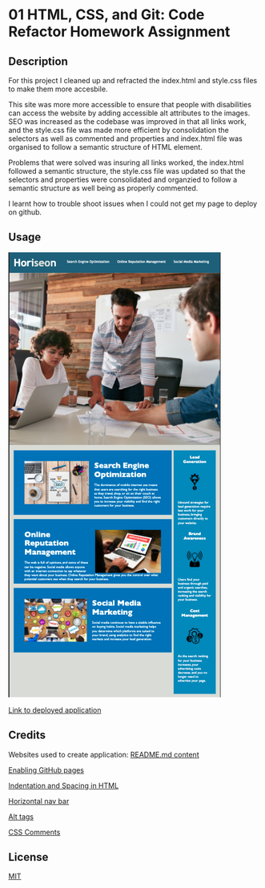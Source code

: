 # 01 HTML, CSS, and Git: Code Refactor Homework Assignment
## Description

For this project I cleaned up and refracted the index.html and style.css files to make them more accesbile. 

This site was more more accessible to ensure that people with disabilities can access the website by adding accessible alt attributes to the images. SEO was increased as the codebase was improved in that all links work, and the style.css file was made more efficient by consolidation the selectors as well as commented and properties and index.html file was organised to follow a semantic structure of HTML element. 

Problems that were solved was insuring all links worked, the index.html followed a semantic structure, the style.css file was updated so that the selectors and properties were consolidated and organzied to follow a semantic structure as well being as properly commented.

 I learnt how to trouble shoot issues when I could not get my page to deploy on github. 

## Usage
 
![Screen-shot-of-final-product](assets/images/Horiseon-Screenshot.png)

[Link to deployed application](https://harmane4.github.io/Code-Refactoring/ )

## Credits
Websites used to create application: 
[README.md content](https://coding-boot-camp.github.io/full-stack/github/professional-readme-guide )
 
[Enabling GitHub pages](https://youtu.be/P4Mu1t5rIXg )

[Indentation and Spacing in HTML](https://courses.cs.washington.edu/courses/cse154/17au/styleguide/html-css/spacing-indentation-html.html#:~:text=Spacing%20and%20indentation%20should%20be,inside%20of%20its%20parent%20tag.)

[Horizontal nav bar](https://www.w3schools.com/css/css_navbar_horizontal.asp)

[Alt tags](https://webaim.org/techniques/alttext/)

[CSS Comments](https://sparkbox.com/foundry/lets_write_beautiful_css_comments)

## License 
[MIT](https://choosealicense.com/licenses/mit/)